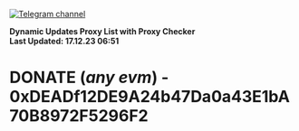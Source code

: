 [![Telegram channel](https://img.shields.io/endpoint?url=https://runkit.io/damiankrawczyk/telegram-badge/branches/master?url=https://t.me/n4z4v0d)](https://t.me/n4z4v0d) 

**Dynamic Updates Proxy List with Proxy Checker**  
**Last Updated: 17.12.23 06:51**

# DONATE (_any evm_) - 0xDEADf12DE9A24b47Da0a43E1bA70B8972F5296F2
